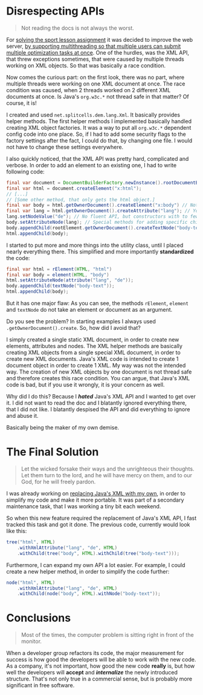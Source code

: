 # Disrespecting APIs
> Not reading the docs is not always the worst.

For [solving the sport lesson assignment](../../features/2021-03-07-solve-sport-lesson-assignment.md)
it was decided to improve the web server,
[by supporting multithreading so that multiple users can submit multiple optimization tasks at once](../../features/done/2024-08-27-make-copies-of-the-webserver-thread-safe.md).
One of the hurdles, was the XML API, that threw exceptions sometimes,
that were caused by multiple threads working on XML objects.
So that was basically a race condition.

Now comes the curious part: 
on the first look, there was no part, where multiple threads were working on one XML document at once.
The race condition was caused, when 2 threads worked on 2 different XML documents at once.
Is Java's `org.w3c.*` not thread safe in that matter? Of course, it is!

I created and used `net.splitcells.dem.lang.Xml`.
It basically provides helper methods.
The first helper methods I implemented basically handled creating XML object factories.
It was a way to put all `org.w3c.*` dependent config code into one place.
So, if I had to add some security flags to the factory settings after the fact,
I could do that, by changing one file.
I would not have to change these settings everywhere.

I also quickly noticed, that the XML API was pretty hard, complicated and verbose.
In order to add an element to an existing one,
I had to write following code:
```java
final var document = DocumentBuilderFactory.newInstance().rootDocumentBuilder().newDocument();
final var html = document.createElement("x:html");
// [...]
// [Some other method, that only gets the html object.]
final var body = html.getOwnerDocument().createElement("x:body") // Note manually setting the namespace prefix.
final var lang = html.getOwnerDocument().createAttribute("lang"); // You always need to the owner.
lang.setNodeValue("de"); // No fluent API, but constructors with to few arguments require additional method calls.
body.setAttributeNode(lang); // Special methods for adding specific child nodes.
body.appendChild(rootElement.getOwnerDocument().createTextNode("body-text"));
html.appendChild(body);
```
I started to put more and more things into the utility class, until I placed nearly everything there.
This simplified and more importantly **standardized** the code: 
```java
final var html = rElement(HTML, "html")
final var body = element(HTML, "body")
html.setAttributeNode(attribute("lang", "de"));
body.appendChild(textNode("body-text"));
html.appendChild(body);
```
But it has one major flaw:
As you can see, the methods `rElement`, `element` and `textNode` do not take an element or document as an argument.

Do you see the problem?
In starting examples I always used `.getOwnerDocument().create`.
So, how did I avoid that?

I simply created a single static XML document,
in order to create new elements, attributes and nodes.
The XML helper methods are basically creating XML objects from a single special XML document,
in order to create new XML documents.
Java's XML code is intended to create 1 document object in order to create 1 XML.
My way was not the intended way.
The creation of new XML objects by one document is not thread safe and
therefore creates this race condition.
You can argue, that Java's XML code is bad,
but if you use it wrongly, it is your concern as well.

Why did I do this?
Because I ***hated*** Java's XML API and I wanted to get over it.
I did not want to read the doc and I blatantly ignored everything there,
that I did not like.
I blatantly despised the API and did everything to ignore and abuse it.

Basically being the maker of my own demise.

# The Final Solution
> Let the wicked forsake their ways and the unrighteous their thoughts. Let them turn to the lord, and he will have mercy on them, and to our God, for he will freely pardon.

I was already working on [replacing Java's XML with my own](../../compatibility-portability-and-adaptability/2021-03-08-create-minimal-java-grammar.md),
in order to simplify my code and make it more portable.
It was part of a secondary maintenance task,
that I was working a tiny bit each weekend.

So when this new feature required the replacement of Java's XML API,
I fast tracked this task and got it done.
The previous code, currently would look like this:
```java
tree("html", HTML)
    .withXmlAttribute("lang", "de", HTML)
    .withChild(tree("body", HTML).withChild(tree("body-text")));
```

Furthermore, I can expand my own API a lot easier.
For example, I could create a new helper method,
in order to simplify the code further:

```java
node("html", HTML)
    .withXmlAttribute("lang", "de", HTML)
    .withChild(node("body", HTML).withNode("body-text"));
```
# Conclusions
> Most of the times, the computer problem is sitting right in front of the monitor.

When a developer group refactors its code,
the major measurement for success is how good the developers will be able to work with the new code.
As a company, it's not important, how good the new code **really** is,
but how well the developers will **accept** and ***internalize*** the newly introduced structure.
That's not only true in a commercial sense,
but is probably more significant in free software.
